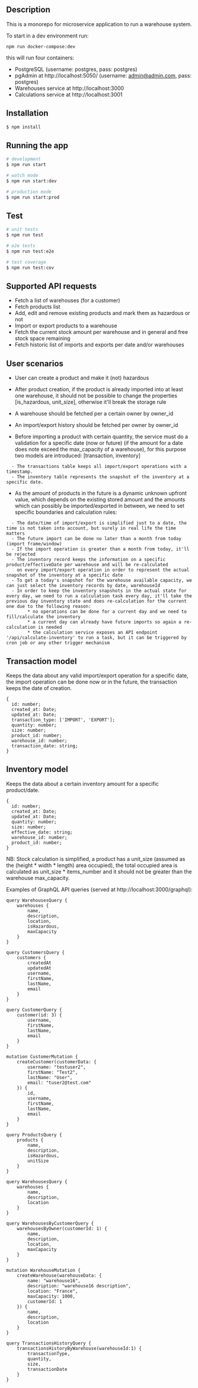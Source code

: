 ## Description

This is a monorepo for microservice application to run a warehouse system.

To start in a dev environment run:
```
npm run docker-compose:dev
```

this will run four containers:
- PostgreSQL (username: postgres, pass: postgres)
- pgAdmin at http://localhost:5050/ (username: admin@admin.com, pass: postgres)
- Warehouses service at http://localhost:3000
- Calculations service at http://localhost:3001


## Installation

```bash
$ npm install
```

## Running the app

```bash
# development
$ npm run start

# watch mode
$ npm run start:dev

# production mode
$ npm run start:prod
```

## Test

```bash
# unit tests
$ npm run test

# e2e tests
$ npm run test:e2e

# test coverage
$ npm run test:cov
```

## Supported API requests
- Fetch a list of warehouses (for a customer)
- Fetch products list
- Add, edit and remove existing products and mark them as hazardous or not
- Import or export products to a warehouse
- Fetch the current stock amount per warehouse and in general and free stock space remaining
- Fetch historic list of imports and exports per date and/or warehouses

## User scenarios
- User can create a product and make it (not) hazardous
- After product creation, if the product is already imported into at least one warehouse, it should not be possible
to change the properties [is_hazardous, unit_size], otherwise it'll break the storage rule
- A warehouse should be fetched per a certain owner by owner_id
- An import/export history should be fetched per owner by owner_id

- Before importing a product with certain quantity, the service must do a validation for a specific date (now or future) (if the amount for a date does note exceed the max_capacity of a warehouse), for this purpose two models are introduced: [transaction, inventory]
```
  - The transactions table keeps all import/export operations with a timestamp.
  - The inventory table represents the snapshot of the inventory at a specific date.
```

- As the amount of products in the future is a dynamic unknown upfront value, which depends on the existing stored amount and
the amounts which can possibly be imported/exported in between, we need to set specific boundaries and calculation rules:
```
  - The date/time of import/export is simplified just to a date, the time is not taken into account, but surely in real life the time matters
  - The future import can be done no later than a month from today (import frame/window)
  - If the import operation is greater than a month from today, it'll be rejected
  - The inventory record keeps the information on a specific product/effectiveDate per warehouse and will be re-calculated
    on every import/export operation in order to represent the actual snapshot of the inventory at a specific date
  - To get a today's snapshot for the warehouse available capacity, we can just select the inventory records by date, warehouseId
  - In order to keep the inventory snapshots in the actual state for every day, we need to run a calculation task every day, it'll take the previous day inventory state and does re-calculation for the current one due to the following reason:
        * no operations can be done for a current day and we need to fill/calculate the inventory
        * a current day can already have future imports so again a re-calculation is needed
        * the calculation service exposes an API endpoint '/api/calculate-inventory' to run a task, but it can be triggered by cron job or any other trigger mechanism
```



## Transaction model
Keeps the data about any valid import/export operation for a specific date, the import operation can be done now or in the future,
the transaction keeps the date of creation.
```
{
  id: number;
  created_at: Date;
  updated_at: Date;
  transaction_type: ['IMPORT', 'EXPORT'];
  quantity: number;
  size: number;
  product_id: number;
  warehouse_id: number;
  transaction_date: string;
}
```

## Inventory model
Keeps the data about a certain inventory amount for a specific product/date.
```
{
  id: number;
  created_at: Date;
  updated_at: Date;
  quantity: number;
  size: number;
  effective_date: string;
  warehouse_id: number;
  product_id: number;
}
```

NB: Stock calculation is simplified, a product has a unit_size (assumed as the (height * width * length) area occupied), the total occupied
area is calculated as unit_size * items_number and it should not be greater than the warehouse max_capacity.

Examples of GraphQL API queries (served at http://localhost:3000/graphql):
```
query WarehousesQuery {
    warehouses {
        name,
        description,
        location,
        isHazardous,
        maxCapacity
    }
}
```
```
query CustomersQuery {
    customers {
        createdAt
        updatedAt
        username,
        firstName,
        lastName,
        email
    }
}
```
```
query CustomerQuery {
    customer(id: 3) {
        username,
        firstName,
        lastName,
        email
    }
}
```
```
mutation CustomerMutation {
    createCustomer(customerData: {
        username: "testuser2",
        firstName: "Test2",
        lastName: "User",
        email: "tuser2@test.com"
    }) {
        id,
        username,
        firstName,
        lastName,
        email
    }
}

```
```
query ProductsQuery {
    products {
        name,
        description,
        isHazardous,
        unitSize
    }
}
```
```
query WarehousesQuery {
    warehouses {
        name,
        description,
        location
    }
}
```
```
query WarehousesByCustomerQuery {
    warehousesByOwner(customerId: 1) {
        name,
        description,
        location,
        maxCapacity
    }
}
```
```
mutation WarehouseMutation {
    createWarehouse(warehouseData: {
        name: "warehouse16",
        description: "warehouse16 description",
        location: "France",
        maxCapacity: 1000,
        customerId: 1
    }) {
        name,
        description,
        location
    }
}
```
```
query TransactionsHistoryQuery {
    transactionsHistoryByWarehouse(warehouseId:1) {
        transactionType,
        quantity,
        size,
        transactionDate
    }
}
```
